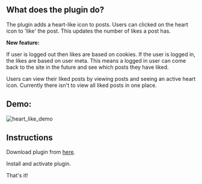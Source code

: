## What does the plugin do? 

The plugin adds a heart-like icon to posts. Users can clicked on the heart icon to 'like' the post. This updates the number of likes a post has. 


**New feature:**

If user is logged out then likes are based on cookies. If the user is logged in, the likes are based on user meta. This means a logged in user can come back to the site in the future and see which posts they have liked. 

Users can view their liked posts by viewing posts and seeing an active heart icon. Currently there isn't to view all liked posts in one place. 

## Demo:

![heart_like_demo](https://user-images.githubusercontent.com/1732738/114276085-27470300-99f3-11eb-8c15-ee27124d38d3.gif)


## Instructions

Download plugin from [here](https://github.com/mrgrt/heart-like-wordpress-plugin/archive/refs/heads/main.zip). 

Install and activate plugin. 

That's it!
